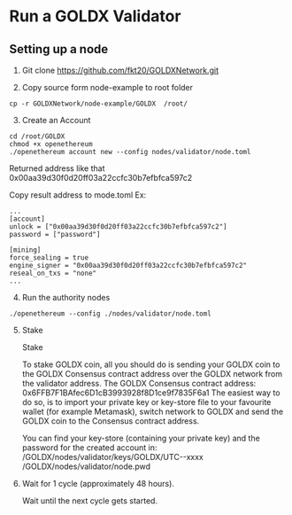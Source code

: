 # Run a GOLDX Validator
## Setting up a node
1. Git clone https://github.com/fkt20/GOLDXNetwork.git

2. Copy source form node-example to root folder
```
cp -r GOLDXNetwork/node-example/GOLDX  /root/
```
3. Create an Account

```
cd /root/GOLDX
chmod +x openethereum
./openethereum account new --config nodes/validator/node.toml
```
Returned address like that 0x00aa39d30f0d20ff03a22ccfc30b7efbfca597c2

Copy result address to mode.toml
Ex:
```
...
[account]
unlock = ["0x00aa39d30f0d20ff03a22ccfc30b7efbfca597c2"]
password = ["password"]

[mining]
force_sealing = true
engine_signer = "0x00aa39d30f0d20ff03a22ccfc30b7efbfca597c2"
reseal_on_txs = "none"
...
```
4. Run the authority nodes
```
./openethereum --config ./nodes/validator/node.toml

```
5. Stake

    Stake

    To stake GOLDX coin, all you should do is sending your GOLDX coin to the GOLDX Consensus contract address over the GOLDX network from the validator address.
    The GOLDX Consensus contract address: 0x6FFB7F1BAfec6D1cB3993928f8D1ce9f7835F6a1
    The easiest way to do so, is to import your private key or key-store file to your favourite wallet (for example Metamask), switch network to GOLDX and send the GOLDX coin to the Consensus contract address.

    You can find your key-store (containing your private key) and the password for the created account in:
    /GOLDX/nodes/validator/keys/GOLDX/UTC--xxxx
    /GOLDX/nodes/validator/node.pwd

6. Wait for 1 cycle (approximately 48 hours).

    Wait until the next cycle gets started.
